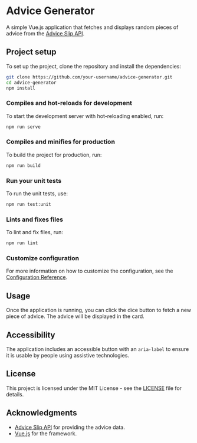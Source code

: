 # Advice Generator

A simple Vue.js application that fetches and displays random pieces of advice from the [Advice Slip API](https://api.adviceslip.com/).

## Project setup

To set up the project, clone the repository and install the dependencies:

```bash
git clone https://github.com/your-username/advice-generator.git
cd advice-generator
npm install
```

### Compiles and hot-reloads for development

To start the development server with hot-reloading enabled, run:

```bash
npm run serve
```

### Compiles and minifies for production

To build the project for production, run:

```bash
npm run build
```

### Run your unit tests

To run the unit tests, use:

```bash
npm run test:unit
```

### Lints and fixes files

To lint and fix files, run:

```bash
npm run lint
```

### Customize configuration

For more information on how to customize the configuration, see the [Configuration Reference](https://cli.vuejs.org/config/).

## Usage

Once the application is running, you can click the dice button to fetch a new piece of advice. The advice will be displayed in the card.

## Accessibility

The application includes an accessible button with an `aria-label` to ensure it is usable by people using assistive technologies.

## License

This project is licensed under the MIT License - see the [LICENSE](LICENSE) file for details.

## Acknowledgments

- [Advice Slip API](https://api.adviceslip.com/) for providing the advice data.
- [Vue.js](https://vuejs.org/) for the framework.
